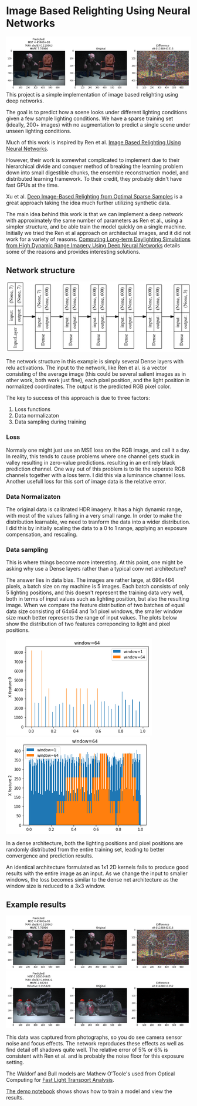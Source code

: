 # Image Based Relighting Using Neural Networks
<img style="float: center;" src=./documents/waldorf_example.png>
This project is a simple implementation of image based relighting using deep networks.

The goal is to predict how a scene looks under different lighting conditions given a few sample lighting conditions.  We have a sparse training set (ideally, 200+ images) with no augmentation to predict a single scene under unseen lighting conditions.

Much of this work is inspired by Ren et al. [Image Based Relighting Using Neural Networks](https://www.microsoft.com/en-us/research/video/image-based-relighting-using-neural-networks-2/).

However, their work is somewhat complicated to implement due to their hierarchical divide and conquer method of breaking the learning problem down into small digestible chunks, the ensemble reconstruction model, and distributed learning framework.  To their credit, they probably didn't have fast GPUs at the time.

Xu et al. [Deep Image-Based Relighting from Optimal Sparse Samples](https://dl.acm.org/citation.cfm?doid=3197517.3201313) is a great approach taking the idea much further utilizing synthetic data.


The main idea behind this work is that we can implement a deep network with approximately the same number of parameters as Ren et al., using a simpler structure, and be able train the model quickly on a single machine.  Initially we tried the Ren et al approach on architectual images, and it did not work for a variety of reasons.  [Computing Long-term Daylighting Simulations from High Dynamic Range Imagery Using Deep Neural Networks](https://www.ashrae.org/File%20Library/Conferences/Specialty%20Conferences/2018%20Building%20Performance%20Analysis%20Conference%20and%20SimBuild/Papers/C018.pdf) details some of the reasons and provides interesting solutions.

## Network structure
<img style="float: center;" src=./documents/network_structure.png>

The network structure in this example is simply several Dense layers with relu activations.  The input to the network, like Ren et al. is a vector consisting of the average image (this could be several salient images as in other work, both work just fine), each pixel position, and the light position in normalized coordinates.  The output is the predicted RGB pixel color.

The key to success of this approach is due to three factors: 
1. Loss functions
2. Data normalizaton
3. Data sampling during training  

### Loss
Normaly one might just use an MSE loss on the RGB image, and call it a day.  In reality, this tends to cause problems where one channel gets stuck in valley resulting in zero-value predictions. resulting in an entirely black prediction channel.  One way out of this problem is to tie the seperate RGB channels together with a loss term.  I did this via a luminance channel loss. Another usefull loss for this sort of image data is the relative error.   

### Data Normalizaton
The original data is calibrated HDR imagery. It has a high dynamic range, with most of the values falling in a very small range.  In order to make the distribution learnable, we need to tranform the data into a wider distribution.  I did this by initially scaling the data to a 0 to 1 range, applying an exposure compensation, and rescaling.

### Data sampling
This is where things become more interesting. At this point, one might be asking why use a Dense layers rather than a typical conv net architecture?

 The answer lies in data bias.  The images are rather large, at 696x464 pixels, a batch size on my machine is 5 images.  Each batch consists of only 5 lighting positions, and this doesn't represent the training data very well, both in terms of input values such as lighting position, but also the resulting image.  When we compare the feature distribution of two batches of equal data size consisting of 64x64 and 1x1 pixel windows, the smaller window size much better represents the range of input values.  The plots below show the distribution of two features correponding to light and pixel positions.

<img style="float: center;" src=./documents/features_0_per_batch.png>
<img style="float: center;" src=./documents/features_2_per_batch.png>


In a dense architecture, both the lighting positions and pixel positions are randomly distributed from the entire training set, leading to better convergence and prediction results.

An identical architecture formulated as 1x1 2D kernels fails to produce good results with the entire image as an input.  As we change the input to smaller windows, the loss becomes similar to the dense net architecture as the window size is reduced to a 3x3 window.  




## Example results

<img style="float: center;" src=./documents/waldorf_example.png>

<img style="float: center;" src=./documents/bull_example.png>

This data was captured from photographs, so you do see camera sensor noise and focus effects.  The network reproduces these effects as well as find detail off shadows quite well.  The relative error of 5% or 6% is consistent with Ren et al. and is probably the noise floor for this exposure setting.

The Waldorf and Bull models are Mathew O'Toole's used from Optical Computing for [Fast Light Transport Analysis](http://www.cs.cmu.edu/~motoole2/opticalcomputing.html).

[The demo notebook](demo.ipynb") shows shows how to train a model and view the results.
